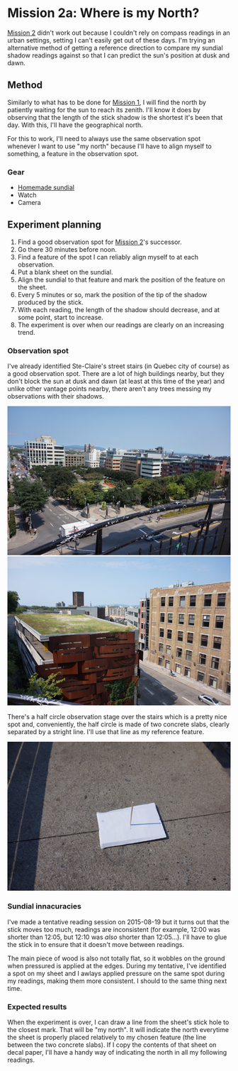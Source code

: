 # Mission 2a: Where is my North?

[Mission 2](mission2.md) didn't work out because I couldn't rely on compass readings in an urban
settings, setting I can't easily get out of these days. I'm trying an alternative method of getting
a reference direction to compare my sundial shadow readings against so that I can predict the
sun's position at dusk and dawn.

## Method

Similarly to what has to be done for [Mission 1](mission1.md), I will find the north by patiently
waiting for the sun to reach its zenith. I'll know it does by observing that the length of the
stick shadow is the shortest it's been that day. With this, I'll have the geographical north.

For this to work, I'll need to always use the same observation spot whenever I want to use
"my north" because I'll have to align myself to something, a feature in the observation spot.

### Gear

* [Homemade sundial](gear.md#homemade-sundial)
* Watch
* Camera

## Experiment planning

1. Find a good observation spot for [Mission 2](mission2.md)'s successor.
1. Go there 30 minutes before noon.
1. Find a feature of the spot I can reliably align myself to at each observation.
1. Put a blank sheet on the sundial.
1. Align the sundial to that feature and mark the position of the feature on the sheet.
1. Every 5 minutes or so, mark the position of the tip of the shadow produced by the stick.
1. With each reading, the length of the shadow should decrease, and at some point, start to
   increase.
1. The experiment is over when our readings are clearly on an increasing trend.

### Observation spot

I've already identified Ste-Claire's street stairs (in Quebec city of course) as a good observation
spot. There are a lot of high buildings nearby, but they don't block the sun at dusk and dawn (at
least at this time of the year) and unlike other vantage points nearby, there aren't any trees
messing my observations with their shadows.

![Ste-Claire stairs at dawn](mission2a/steclaire-dawn.jpg)
![Ste-Claire stairs at dusk](mission2a/steclaire-dusk.jpg)

There's a half circle observation stage over the stairs which is a pretty nice spot and,
conveniently, the half circle is made of two concrete slabs, clearly separated by a stright line.
I'll use that line as my reference feature.

![Sundial on its reference point](mission2a/sundial-on-refpoint.jpg)

### Sundial innacuracies

I've made a tentative reading session on 2015-08-19 but it turns out that the stick moves too
much, readings are inconsistent (for example, 12:00 was shorter than 12:05, but 12:10 was *also*
shorter than 12:05...). I'll have to glue the stick in to ensure that it doesn't move between
readings.

The main piece of wood is also not totally flat, so it wobbles on the ground when pressured is
applied at the edges. During my tentative, I've identified a spot on my sheet and I awlays applied
pressure on the same spot during my readings, making them more consistent. I should to the same
thing next time.

### Expected results

When the experiment is over, I can draw a line from the sheet's stick hole to the closest mark.
That will be "my north". It will indicate the north everytime the sheet is properly placed
relatively to my chosen feature (the line between the two concrete slabs). If I copy the contents
of that sheet on decal paper, I'll have a handy way of indicating the north in all my following
readings.
